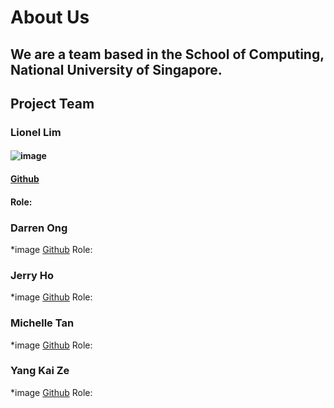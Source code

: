 # About Us

## We are a team based in the School of Computing, National University of Singapore.

## Project Team

### Lionel Lim
#### ![image](https://imgur.com/0F041Lj)
#### [Github](https://github.com/lionlim97)
#### Role:


### Darren Ong
*image
[Github](https://github.com/darrenoje)
Role:

### Jerry Ho
*image
[Github](https://github.com/hwbjerry)
Role:

### Michelle Tan
*image
[Github](https://github.com/0325961)
Role:

### Yang Kai Ze
*image
[Github](https://github.com/Krazzen)
Role:


